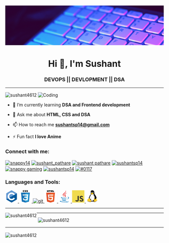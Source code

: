 ![logo](https://github.com/sushant4612/sushant4612/blob/main/Simple%20Technology%20LinkedIn%20Banner.png)
<h1 align="center">Hi 👋, I'm Sushant</h1>
<h3 align="center">DEVOPS || DEVLOPMENT || DSA</h3>

<hr>

<img align = "right" alt="Coding" width="400" src="https://media.tenor.com/NOYF3f82b_gAAAAC/programmer.gif">

<p align="left"> <img src="https://komarev.com/ghpvc/?username=sushant4612&label=Profile%20views&color=0e75b6&style=flat" alt="sushant4612" /> </p>

- 🌱 I’m currently learning **DSA and Frontend development**

- 💬 Ask me about **HTML, CSS and DSA**

- 📫 How to reach me **sushantsp14@gmail.com**

- ⚡ Fun fact **I love Anime**

<h3 align="left">Connect with me:</h3>
<p align="left">
<a href="https://codepen.io/snappy14" target="blank"><img align="center" src="https://raw.githubusercontent.com/rahuldkjain/github-profile-readme-generator/master/src/images/icons/Social/codepen.svg" alt="snappy14" height="30" width="40" /></a>
<a href="https://twitter.com/sushant_pathare" target="blank"><img align="center" src="https://raw.githubusercontent.com/rahuldkjain/github-profile-readme-generator/master/src/images/icons/Social/twitter.svg" alt="sushant_pathare" height="30" width="40" /></a>
<a href="https://linkedin.com/in/sushant pathare" target="blank"><img align="center" src="https://raw.githubusercontent.com/rahuldkjain/github-profile-readme-generator/master/src/images/icons/Social/linked-in-alt.svg" alt="sushant pathare" height="30" width="40" /></a>
<a href="https://codesandbox.com/sushantsp14" target="blank"><img align="center" src="https://raw.githubusercontent.com/rahuldkjain/github-profile-readme-generator/master/src/images/icons/Social/codesandbox.svg" alt="sushantsp14" height="30" width="40" /></a>
<a href="https://www.youtube.com/c/snappy gaming" target="blank"><img align="center" src="https://raw.githubusercontent.com/rahuldkjain/github-profile-readme-generator/master/src/images/icons/Social/youtube.svg" alt="snappy gaming" height="30" width="40" /></a>
<a href="https://www.leetcode.com/sushantsp14" target="blank"><img align="center" src="https://raw.githubusercontent.com/rahuldkjain/github-profile-readme-generator/master/src/images/icons/Social/leet-code.svg" alt="sushantsp14" height="30" width="40" /></a>
<a href="https://discord.gg/#0117" target="blank"><img align="center" src="https://raw.githubusercontent.com/rahuldkjain/github-profile-readme-generator/master/src/images/icons/Social/discord.svg" alt="#0117" height="30" width="40" /></a>
</p>

<h3 align="left">Languages and Tools:</h3>
<p align="left"> <a href="https://www.cprogramming.com/" target="_blank" rel="noreferrer"> <img src="https://raw.githubusercontent.com/devicons/devicon/master/icons/c/c-original.svg" alt="c" width="40" height="40"/> </a> <a href="https://www.w3schools.com/css/" target="_blank" rel="noreferrer"> <img src="https://raw.githubusercontent.com/devicons/devicon/master/icons/css3/css3-original-wordmark.svg" alt="css3" width="40" height="40"/> </a> <a href="https://git-scm.com/" target="_blank" rel="noreferrer"> <img src="https://www.vectorlogo.zone/logos/git-scm/git-scm-icon.svg" alt="git" width="40" height="40"/> </a> <a href="https://www.w3.org/html/" target="_blank" rel="noreferrer"> <img src="https://raw.githubusercontent.com/devicons/devicon/master/icons/html5/html5-original-wordmark.svg" alt="html5" width="40" height="40"/> </a> <a href="https://www.java.com" target="_blank" rel="noreferrer"> <img src="https://raw.githubusercontent.com/devicons/devicon/master/icons/java/java-original.svg" alt="java" width="40" height="40"/> </a> <a href="https://developer.mozilla.org/en-US/docs/Web/JavaScript" target="_blank" rel="noreferrer"> <img src="https://raw.githubusercontent.com/devicons/devicon/master/icons/javascript/javascript-original.svg" alt="javascript" width="40" height="40"/> </a> <a href="https://www.linux.org/" target="_blank" rel="noreferrer"> <img src="https://raw.githubusercontent.com/devicons/devicon/master/icons/linux/linux-original.svg" alt="linux" width="40" height="40"/> </a> </p>

<hr>

<p><img align="left" src="https://github-readme-stats.vercel.app/api/top-langs?username=sushant4612&show_icons=true&locale=en&layout=compact" alt="sushant4612" /></p>

<hr>

<p>&nbsp;<img src="https://github-readme-stats.vercel.app/api?username=sushant4612&show_icons=true&locale=en" alt="sushant4612" /></p>

<hr>

<p><img align="center" src="https://github-readme-streak-stats.herokuapp.com/?user=sushant4612&" alt="sushant4612" /></p>

